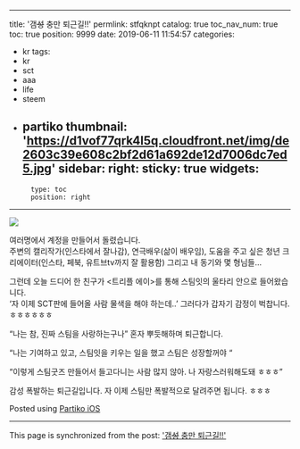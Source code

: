 
---
title: '갬~~성~~ 충만 퇴근길!!'
permlink: stfqknpt
catalog: true
toc_nav_num: true
toc: true
position: 9999
date: 2019-06-11 11:54:57
categories:
- kr
tags:
- kr
- sct
- aaa
- life
- steem
- partiko
thumbnail: 'https://d1vof77qrk4l5q.cloudfront.net/img/de2603c39e608c2bf2d61a692de12d7006dc7ed5.jpg'
sidebar:
    right:
        sticky: true
widgets:
    -
        type: toc
        position: right
---


![](https://d1vof77qrk4l5q.cloudfront.net/img/de2603c39e608c2bf2d61a692de12d7006dc7ed5.jpg)

여러명에서 계정을 만들어서 돌렸습니다.  
주변의 캘리작가(인스타에서 잘나감),
연극배우(삶이 배우임),
도움을 주고 싶은 청년 크리에이터(인스타, 페북, 유트브tv까지 잘 활용함)
그리고 내 동기와 몇 형님들...


그런데 오늘 드디어 한 친구가 <트리플 에이>를 통해 
스팀잇의 울타리 안으로 들어왔습니다.  
‘자 이제 SCT판에 들어올 사람 물색을 해야 하는데..’
그러다가 갑자기 감정이 벅찹니다. ㅎㅎㅎㅎㅎㅎ

“나는 참, 진짜 스팀을 사랑하는구나”
혼자 뿌듯해하며 퇴근합니다.  

“나는 기여하고 있고, 스팀잇을 키우는 일을 했고 
스팀은 성장할꺼야 “

“이렇게 스팀굿즈 만들어서 들고다니는 사람 많지 않아.
나 자랑스러워해도돼 ㅎㅎㅎ”

감성 폭발하는 퇴근길입니다. 
자 이제 스팀만 폭발적으로 달려주면 됩니다. ㅎㅎㅎ

Posted using [Partiko iOS](https://partiko.app/referral/kingbit)

- - -

This page is synchronized from the post: ['갬~~성~~ 충만 퇴근길!!'](https://steemit.com/@kingbit/stfqknpt)
